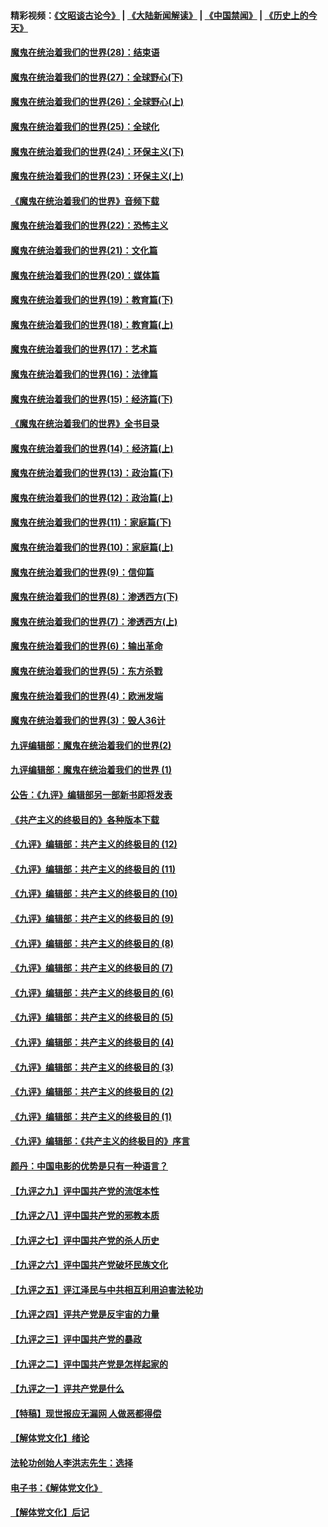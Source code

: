#### 精彩视频：[《文昭谈古论今》](https://github.com/gfw-breaker/wenzhao/blob/master/README.md?t=01141530) | [《大陆新闻解读》](https://github.com/gfw-breaker/ntdtv-comedy/blob/master/README.md?t=01141530) | [《中国禁闻》](https://github.com/gfw-breaker/ntdtv-news/blob/master/README.md?t=01141530) | [《历史上的今天》](https://github.com/gfw-breaker/today-in-history/blob/master/README.md?t=01141530) 

#### [魔鬼在统治着我们的世界(28)：结束语](../pages/nsc422/n10936246.md?t=01141530) 

#### [魔鬼在统治着我们的世界(27)：全球野心(下)](../pages/nsc422/n10928319.md?t=01141530) 

#### [魔鬼在统治着我们的世界(26)：全球野心(上)](../pages/nsc422/n10900318.md?t=01141530) 

#### [魔鬼在统治着我们的世界(25)：全球化](../pages/nsc422/n10788205.md?t=01141530) 

#### [魔鬼在统治着我们的世界(24)：环保主义(下)](../pages/nsc422/n10695307.md?t=01141530) 

#### [魔鬼在统治着我们的世界(23)：环保主义(上)](../pages/nsc422/n10688613.md?t=01141530) 

#### [《魔鬼在统治着我们的世界》音频下载](../pages/nsc422/n10635553.md?t=01141530) 

#### [魔鬼在统治着我们的世界(22)：恐怖主义](../pages/nsc422/n10614727.md?t=01141530) 

#### [魔鬼在统治着我们的世界(21)：文化篇](../pages/nsc422/n10597706.md?t=01141530) 

#### [魔鬼在统治着我们的世界(20)：媒体篇](../pages/nsc422/n10586579.md?t=01141530) 

#### [魔鬼在统治着我们的世界(19)：教育篇(下)](../pages/nsc422/n10564808.md?t=01141530) 

#### [魔鬼在统治着我们的世界(18)：教育篇(上)](../pages/nsc422/n10526970.md?t=01141530) 

#### [魔鬼在统治着我们的世界(17)：艺术篇](../pages/nsc422/n10499093.md?t=01141530) 

#### [魔鬼在统治着我们的世界(16)：法律篇](../pages/nsc422/n10485969.md?t=01141530) 

#### [魔鬼在统治着我们的世界(15)：经济篇(下)](../pages/nsc422/n10469975.md?t=01141530) 

#### [《魔鬼在统治着我们的世界》全书目录](../pages/nsc422/n10464261.md?t=01141530) 

#### [魔鬼在统治着我们的世界(14)：经济篇(上)](../pages/nsc422/n10457370.md?t=01141530) 

#### [魔鬼在统治着我们的世界(13)：政治篇(下)](../pages/nsc422/n10448270.md?t=01141530) 

#### [魔鬼在统治着我们的世界(12)：政治篇(上)](../pages/nsc422/n10444576.md?t=01141530) 

#### [魔鬼在统治着我们的世界(11)：家庭篇(下)](../pages/nsc422/n10440961.md?t=01141530) 

#### [魔鬼在统治着我们的世界(10)：家庭篇(上)](../pages/nsc422/n10435448.md?t=01141530) 

#### [魔鬼在统治着我们的世界(9)：信仰篇](../pages/nsc422/n10432159.md?t=01141530) 

#### [魔鬼在统治着我们的世界(8)：渗透西方(下)](../pages/nsc422/n10429603.md?t=01141530) 

#### [魔鬼在统治着我们的世界(7)：渗透西方(上)](../pages/nsc422/n10426013.md?t=01141530) 

#### [魔鬼在统治着我们的世界(6)：输出革命](../pages/nsc422/n10421536.md?t=01141530) 

#### [魔鬼在统治着我们的世界(5)：东方杀戮](../pages/nsc422/n10417707.md?t=01141530) 

#### [魔鬼在统治着我们的世界(4)：欧洲发端](../pages/nsc422/n10414890.md?t=01141530) 

#### [魔鬼在统治着我们的世界(3)：毁人36计](../pages/nsc422/n10411583.md?t=01141530) 

#### [九评编辑部：魔鬼在统治着我们的世界(2)](../pages/nsc422/n10410036.md?t=01141530) 

#### [九评编辑部：魔鬼在统治着我们的世界 (1)](../pages/nsc422/n10406825.md?t=01141530) 

#### [公告：《九评》编辑部另一部新书即将发表](../pages/nsc422/n10405104.md?t=01141530) 

#### [《共产主义的终极目的》各种版本下载](../pages/nsc422/n10022138.md?t=01141530) 

#### [《九评》编辑部：共产主义的终极目的 (12)](../pages/nsc422/n9933272.md?t=01141530) 

#### [《九评》编辑部：共产主义的终极目的 (11)](../pages/nsc422/n9924973.md?t=01141530) 

#### [《九评》编辑部：共产主义的终极目的 (10)](../pages/nsc422/n9920883.md?t=01141530) 

#### [《九评》编辑部：共产主义的终极目的 (9)](../pages/nsc422/n9916363.md?t=01141530) 

#### [《九评》编辑部：共产主义的终极目的 (8)](../pages/nsc422/n9912488.md?t=01141530) 

#### [《九评》编辑部：共产主义的终极目的 (7)](../pages/nsc422/n9901176.md?t=01141530) 

#### [《九评》编辑部：共产主义的终极目的 (6)](../pages/nsc422/n9899359.md?t=01141530) 

#### [《九评》编辑部：共产主义的终极目的 (5)](../pages/nsc422/n9893174.md?t=01141530) 

#### [《九评》编辑部：共产主义的终极目的 (4)](../pages/nsc422/n9891246.md?t=01141530) 

#### [《九评》编辑部：共产主义的终极目的 (3)](../pages/nsc422/n9879879.md?t=01141530) 

#### [《九评》编辑部：共产主义的终极目的 (2)](../pages/nsc422/n9876205.md?t=01141530) 

#### [《九评》编辑部：共产主义的终极目的 (1)](../pages/nsc422/n9865857.md?t=01141530) 

#### [《九评》编辑部：《共产主义的终极目的》序言](../pages/nsc422/n9862666.md?t=01141530) 

#### [颜丹：中国电影的优势是只有一种语言？](../pages/nsc422/n9583062.md?t=01141530) 

#### [【九评之九】评中国共产党的流氓本性](../pages/nsc422/n737542.md?t=01141530) 

#### [【九评之八】评中国共产党的邪教本质](../pages/nsc422/n735942.md?t=01141530) 

#### [【九评之七】评中国共产党的杀人历史](../pages/nsc422/n733806.md?t=01141530) 

#### [【九评之六】评中国共产党破坏民族文化](../pages/nsc422/n731667.md?t=01141530) 

#### [【九评之五】评江泽民与中共相互利用迫害法轮功](../pages/nsc422/n730058.md?t=01141530) 

#### [【九评之四】评共产党是反宇宙的力量](../pages/nsc422/n727814.md?t=01141530) 

#### [【九评之三】评中国共产党的暴政](../pages/nsc422/n725597.md?t=01141530) 

#### [【九评之二】评中国共产党是怎样起家的](../pages/nsc422/n723946.md?t=01141530) 

#### [【九评之一】评共产党是什么](../pages/nsc422/n722529.md?t=01141530) 

#### [【特稿】现世报应无漏网 人做恶都得偿](../pages/nsc422/n4215167.md?t=01141530) 

#### [【解体党文化】绪论](../pages/nsc422/n1449356.md?t=01141530) 

#### [法轮功创始人李洪志先生：选择](../pages/nsc422/n3580738.md?t=01141530) 

#### [电子书：《解体党文化》](../pages/nsc422/n1573484.md?t=01141530) 

#### [【解体党文化】后记](../pages/nsc422/n1531999.md?t=01141530) 

